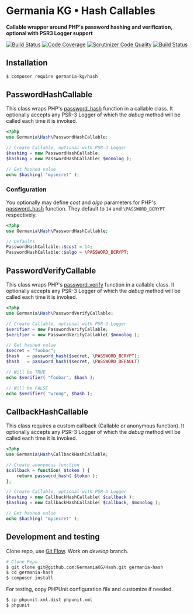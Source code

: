 # Germania KG • Hash Callables

**Callable wrapper around PHP's password hashing and verification, optional with PSR3 Logger support**

[![Build Status](https://travis-ci.org/GermaniaKG/Hash.svg?branch=master)](https://travis-ci.org/GermaniaKG/Hash?branch=master)
[![Code Coverage](https://scrutinizer-ci.com/g/GermaniaKG/Hash/badges/coverage.png?b=master)](https://scrutinizer-ci.com/g/GermaniaKG/Hash/?branch=master)
[![Scrutinizer Code Quality](https://scrutinizer-ci.com/g/GermaniaKG/Hash/badges/quality-score.png?b=master)](https://scrutinizer-ci.com/g/GermaniaKG/Hash/?branch=master)
[![Build Status](https://scrutinizer-ci.com/g/GermaniaKG/Hash/badges/build.png?b=master)](https://scrutinizer-ci.com/g/GermaniaKG/Hash/build-status/master)

## Installation

```bash
$ composer require germania-kg/hash
```


## PasswordHashCallable

This class wraps PHP's [password_hash](http://php.net/manual/de/function.password-hash.php) function in a callable class. It optionally accepts any PSR-3 Logger of which the *debug* method will be called each time it is invoked.

```php
<?php
use Germania\Hash\PasswordHashCallable;

// Create Callable, optional with PSR-3 Logger
$hashing = new PasswordHashCallable;
$hashing = new PasswordHashCallable( $monolog );

// Get hashed value
echo $hashing( "mysecret" );
```

### Configuration

You optionally may define *cost* and *algo* parameters for PHP's [password_hash](http://php.net/manual/de/function.password-hash.php) function. They default to `14` and `\PASSWORD_BCRYPT` respectively.

```php
<?php
use Germania\Hash\PasswordHashCallable;

// Defaults
PasswordHashCallable::$cost = 14;
PasswordHashCallable::$algo = \PASSWORD_BCRYPT;
```

## PasswordVerifyCallable


This class wraps PHP's [password_verify](http://php.net/manual/de/function.password-verify.php) function in a callable class. It optionally accepts any PSR-3 Logger of which the *debug* method will be called each time it is invoked.

```php
<?php
use Germania\Hash\PasswordVerifyCallable;

// Create Callable, optional with PSR-3 Logger
$verifier = new PasswordVerifyCallable;
$verifier = new PasswordVerifyCallable( $monolog );

// Get hashed value
$secret = "foobar";
$hash   = password_hash($secret, \PASSWORD_BCRYPT);
$hash   = password_hash($secret, \PASSWORD_DEFAULT)

// Will be TRUE
echo $verifier( "foobar", $hash );

// Will be FALSE
echo $verifier( "wrong", $hash );
```



## CallbackHashCallable

This class requires a custom callback (Callable or anonymous function). 
It optionally accepts any PSR-3 Logger of which the *debug* method will be called each time it is invoked.

```php
<?php
use Germania\Hash\CallbackHashCallable;

// Create anonymous function
$callback = function( $token ) {
	return password_hash( $token );
};

// Create Callable, optional with PSR-3 Logger
$hashing = new CallbackHashCallable( $callback );
$hashing = new CallbackHashCallable( $callback, $monolog );

// Get hashed value
echo $hashing( "mysecret" );
```



## Development and testing

Clone repo, use [Git Flow](https://github.com/nvie/gitflow). Work on *develop* branch.

```bash
# Clone Repo
$ git clone git@github.com:GermaniaKG/Hash.git germania-hash
$ cd germania-hash
$ composer install
```

For testing, copy PHPUnit configuration file and customize if needed.

```bash
$ cp phpunit.xml.dist phpunit.xml
$ phpunit
```
